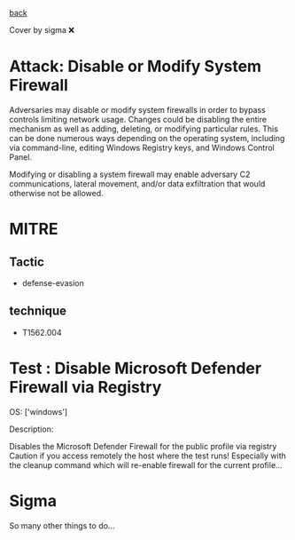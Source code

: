 [back](../index.md)

Cover by sigma :x: 

# Attack: Disable or Modify System Firewall

 Adversaries may disable or modify system firewalls in order to bypass controls limiting network usage. Changes could be disabling the entire mechanism as well as adding, deleting, or modifying particular rules. This can be done numerous ways depending on the operating system, including via command-line, editing Windows Registry keys, and Windows Control Panel.

Modifying or disabling a system firewall may enable adversary C2 communications, lateral movement, and/or data exfiltration that would otherwise not be allowed. 

# MITRE
## Tactic
  - defense-evasion

## technique
  - T1562.004

# Test : Disable Microsoft Defender Firewall via Registry

OS: ['windows']

Description:

 Disables the Microsoft Defender Firewall for the public profile via registry
Caution if you access remotely the host where the test runs! Especially with the cleanup command which will re-enable firewall for the current profile...


# Sigma

 So many other things to do...